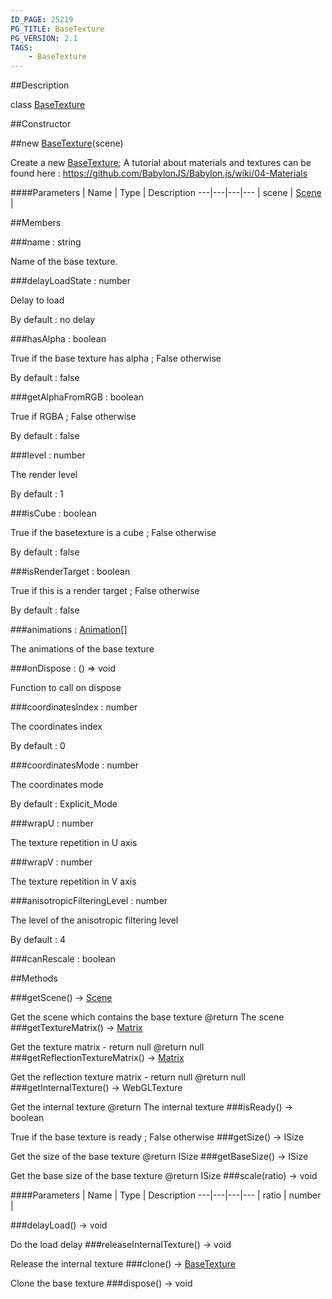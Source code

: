 ```yaml
---
ID_PAGE: 25219
PG_TITLE: BaseTexture
PG_VERSION: 2.1
TAGS:
    - BaseTexture
---
```

##Description

class [BaseTexture](/classes/2.2/BaseTexture)



##Constructor

##new [BaseTexture](/classes/2.2/BaseTexture)(scene)

Create a new [BaseTexture](/classes/2.2/BaseTexture);
A tutorial about materials and textures can be found here : https://github.com/BabylonJS/Babylon.js/wiki/04-Materials

####Parameters
 | Name | Type | Description
---|---|---|---
 | scene | [Scene](/classes/2.2/Scene) | 

##Members

###name : string

Name of the base texture.

###delayLoadState : number

Delay to load

By default : no delay

###hasAlpha : boolean

True if the base texture has alpha ; False otherwise

By default : false

###getAlphaFromRGB : boolean

True if RGBA ; False otherwise

By default : false

###level : number

The render level

By default : 1

###isCube : boolean

True if the basetexture is a cube ; False otherwise

By default : false

###isRenderTarget : boolean

True if this is a render target ; False otherwise

By default : false

###animations : [Animation](/classes/2.2/Animation)[]

The animations of the base texture

###onDispose : () =&gt; void

Function to call on dispose

###coordinatesIndex : number

The coordinates index

By default : 0

###coordinatesMode : number

The coordinates mode

By default : Explicit_Mode

###wrapU : number

The texture repetition in U axis

###wrapV : number

The texture repetition in V axis

###anisotropicFilteringLevel : number

The level of the anisotropic filtering level

By default : 4

###canRescale : boolean



##Methods

###getScene() &rarr; [Scene](/classes/2.2/Scene)

Get the scene which contains the base texture
@return The scene
###getTextureMatrix() &rarr; [Matrix](/classes/2.2/Matrix)

Get the texture matrix - return null
@return null
###getReflectionTextureMatrix() &rarr; [Matrix](/classes/2.2/Matrix)

Get the reflection texture matrix - return null
@return null
###getInternalTexture() &rarr; WebGLTexture

Get the internal texture
@return The internal texture
###isReady() &rarr; boolean

True if the base texture is ready ; False otherwise
###getSize() &rarr; ISize

Get the size of the base texture
@return ISize
###getBaseSize() &rarr; ISize

Get the base size of the base texture
@return ISize
###scale(ratio) &rarr; void



####Parameters
 | Name | Type | Description
---|---|---|---
 | ratio | number | 

###delayLoad() &rarr; void

Do the load delay
###releaseInternalTexture() &rarr; void

Release the internal texture
###clone() &rarr; [BaseTexture](/classes/2.2/BaseTexture)

Clone the base texture
###dispose() &rarr; void


